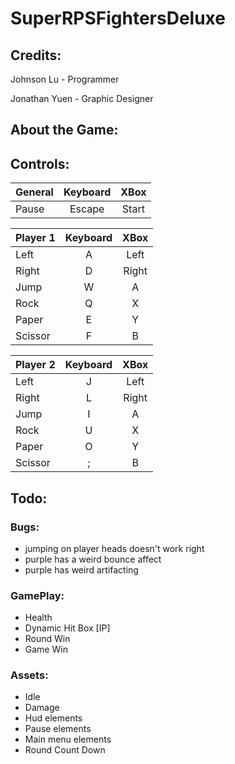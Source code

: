 # SuperRPSFightersDeluxe

## Credits:
  Johnson Lu - Programmer
  
  Jonathan Yuen - Graphic Designer
  
## About the Game:


## Controls:
| General        | Keyboard       | XBox |
| ------------- |:-------------:|:---------------:|
| Pause     | Escape | Start |

| Player 1        | Keyboard       | XBox |
| ------------- |:-------------:|:---------------:|
|   Left   | A | Left |
|   Right   | D | Right |
|   Jump   | W | A |
|   Rock   | Q | X |
|   Paper   | E | Y |
|   Scissor   | F | B |

| Player 2        | Keyboard       | XBox |
| ------------- |:-------------:|:------------:|
|   Left   | J | Left |
|   Right   | L | Right |
|   Jump   | I | A |
|   Rock   | U | X |
|   Paper   | O | Y |
|   Scissor   | ; | B |


## Todo:
### Bugs:
+ jumping on player heads doesn't work right
+ purple has a weird bounce affect
+ purple has weird artifacting

### GamePlay:
+ Health
+ Dynamic Hit Box [IP]
+ Round Win
+ Game Win

### Assets:
+ Idle
+ Damage
+ Hud elements
+ Pause elements
+ Main menu elements
+ Round Count Down
